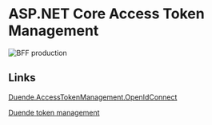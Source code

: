 # ASP.NET Core Access Token Management

![BFF production](https://github.com/damienbod/AspNetCoreAccessTokenManagement/blob/main/images/context.png)

## Links

[Duende.AccessTokenManagement.OpenIdConnect](https://www.nuget.org/packages/Duende.AccessTokenManagement.OpenIdConnect) 

[Duende token management](https://docs.duendesoftware.com/identityserver/v7/quickstarts/3a_token_management/)
